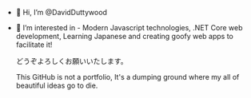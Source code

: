 - 👋 Hi, I’m @DavidDuttywood
- 👀 I’m interested in - Modern Javascript technologies, .NET Core web development, Learning Japanese and creating goofy web apps to facilitate it!


  どうぞよろしくお願いいたします。
  
  This GitHub is not a portfolio, It's a dumping ground where my all of beautiful ideas go to die.

